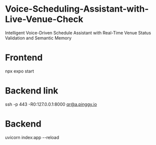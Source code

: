 # Voice-Scheduling-Assistant-with-Live-Venue-Check
Intelligent Voice-Driven Schedule Assistant with Real-Time Venue Status Validation and Semantic Memory

# Frontend
npx expo start

# Backend link
ssh -p 443 -R0:127.0.0.1:8000 qr@a.pinggy.io

# Backend
uvicorn index:app --reload